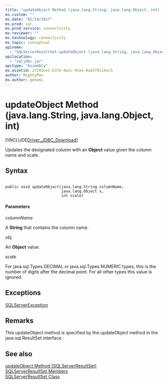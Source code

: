 ```yaml
---
title: "updateObject Method (java.lang.String, java.lang.Object, int) | Microsoft Docs"
ms.custom: ""
ms.date: "01/19/2017"
ms.prod: sql
ms.prod_service: connectivity
ms.reviewer: ""
ms.technology: connectivity
ms.topic: conceptual
apiname: 
  - "SQLServerResultSet.updateObject (java.lang.String, java.lang.Object, int)"
apilocation: 
  - "sqljdbc.jar"
apitype: "Assembly"
ms.assetid: 27283ce1-637e-4e2c-91ee-8ad379114ac5
author: MightyPen
ms.author: genemi
---
```

# updateObject Method (java.lang.String, java.lang.Object, int)
[!INCLUDE[Driver_JDBC_Download](../../../includes/driver_jdbc_download.md)]

  Updates the designated column with an **Object** value given the column name and scale.  
  
## Syntax  
  
```  
  
public void updateObject(java.lang.String columnName,  
                         java.lang.Object x,  
                         int scale)  
```  
  
#### Parameters  
 *columnName*  
  
 A **String** that contains the column name.  
  
 *obj*  
  
 An **Object** value.  
  
 *scale*  
  
 For java.sql.Types.DECIMAL or java.sql.Types.NUMERIC types, this is the number of digits after the decimal point. For all other types this value is ignored.  
  
## Exceptions  
 [SQLServerException](../../../connect/jdbc/reference/sqlserverexception-class.md)  
  
## Remarks  
 This updateObject method is specified by the updateObject method in the java.sql.ResultSet interface.  
  
## See also  
 [updateObject Method &#40;SQLServerResultSet&#41;](../../../connect/jdbc/reference/updateobject-method-sqlserverresultset.md)   
 [SQLServerResultSet Members](../../../connect/jdbc/reference/sqlserverresultset-members.md)   
 [SQLServerResultSet Class](../../../connect/jdbc/reference/sqlserverresultset-class.md)  
  
  
